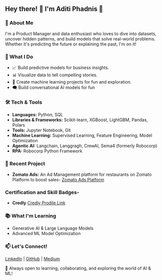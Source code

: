## Hey there! 👋 I'm Aditi Phadnis 🌟

### 🚀 About Me  
I'm a Product Manager and data enthusiast who loves to dive into datasets, uncover hidden patterns, and build models that solve real-world problems. Whether it's predicting the future or explaining the past, I'm on it!  

### 💼 What I Do  
- 📈 Build predictive models for business insights.  
- 📊 Visualize data to tell compelling stories.  
- 🤖 Create machine learning projects for fun and exploration.
- 🗨️ Build conversational AI models for fun

### 🛠 Tech & Tools  
- **Languages:** Python, SQL  
- **Libraries & Frameworks:** Scikit-learn, XGBoost, LightGBM, Pandas, Polars  
- **Tools:** Jupyter Notebook, Git  
- **Machine Learning:** Supervised Learning, Feature Engineering, Model Optimization
- **Agentic AI:** Langchain, Langgragh, CrewAI, Sema4 (formerly Robocorp)
- **RPA:** Robocorp Python Framework

### 🚀 Recent Project
- **Zomato Ads:** An Ad Management platform for restaurants on Zomato Platform to boost sales-  [Zomato Ads Platform](https://zomato-ad-craft-pilot.lovable.app/) 

### Certification and Skill Badges- 
- **Credly** [Credly Prodile Link](https://www.credly.com/users/aditi-r-phadnis)
  
### 📚 What I'm Learning  
- Generative AI & Large Language Models  
- Advanced ML Model Optimization  

### 📫 Let's Connect!  
[LinkedIn](https://www.linkedin.com/in/aditi-phadnis/) | [GitHub](https://github.com/aditiphadnis) | [Medium](https://medium.com/@aditiphadnis)  

🚀 Always open to learning, collaborating, and exploring the world of AI & ML!  
